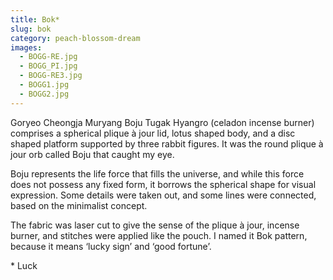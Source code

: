 ```yaml
---
title: Bok*
slug: bok
category: peach-blossom-dream
images:
  - BOGG-RE.jpg
  - BOGG_PI.jpg
  - BOGG-RE3.jpg
  - BOGG1.jpg
  - BOGG2.jpg
---
```


Goryeo Cheongja Muryang Boju Tugak Hyangro (celadon incense burner) comprises a spherical plique à jour lid, lotus shaped body, and a disc shaped platform supported by three rabbit figures. It was the round plique à jour orb called Boju that caught my eye.

Boju represents the life force that fills the universe, and while this force does not possess any fixed form, it borrows the spherical shape for visual expression. Some details were taken out, and some lines were connected, based on the minimalist concept.

The fabric was laser cut to give the sense of the plique à jour, incense burner, and stitches were applied like the pouch. I named it Bok pattern, because it means ‘lucky sign’ and ‘good fortune’.

&#x2A; Luck
